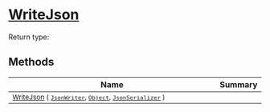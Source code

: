 # [WriteJson](./FeatureDescriptorJsonConverter-100664021.md)


Return type:
## Methods

| Name | Summary | 
| --- | --- | 
| <sub>[WriteJson](./FeatureDescriptorJsonConverter-100664021.md) ( [`JsonWriter`](./FeatureDescriptorJsonConverter-100664021.md), [`Object`](https://docs.microsoft.com/en-us/dotnet/api/System.Object), [`JsonSerializer`](./FeatureDescriptorJsonConverter-100664021.md) )</sub><img width=200/>| <sub></sub>| <br>


